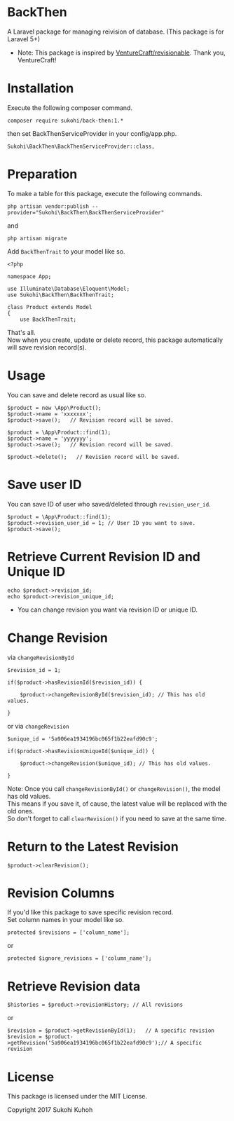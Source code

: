 # BackThen
A Laravel package for managing reivision of database.
(This package is for Laravel 5+)

* Note: This package is inspired by [VentureCraft/revisionable](https://github.com/VentureCraft/revisionable). Thank you, VentureCraft!

# Installation

Execute the following composer command.

    composer require sukohi/back-then:1.*
    
then set BackThenServiceProvider in your config/app.php.

    Sukohi\BackThen\BackThenServiceProvider::class, 
    
# Preparation

To make a table for this package, execute the following commands.

    php artisan vendor:publish --provider="Sukohi\BackThen\BackThenServiceProvider"

and

    php artisan migrate

Add `BackThenTrait` to your model like so.

    <?php
    
    namespace App;
    
    use Illuminate\Database\Eloquent\Model;
    use Sukohi\BackThen\BackThenTrait;
    
    class Product extends Model
    {
        use BackThenTrait;

That's all.  
Now when you create, update or delete record, this package automatically will save revision record(s).

# Usage

You can save and delete record as usual like so.
    
    $product = new \App\Product();
    $product->name = 'xxxxxxx';
    $product->save();   // Revision record will be saved.
    
    $product = \App\Product::find(1);
    $product->name = 'yyyyyyy';
    $product->save();   // Revision record will be saved.
    
    $product->delete();   // Revision record will be saved.

# Save user ID

You can save ID of user who saved/deleted through `revision_user_id`.

    $product = \App\Product::find(1);
    $product->revision_user_id = 1; // User ID you want to save.
    $product->save();

# Retrieve Current Revision ID and Unique ID

    echo $product->revision_id;
    echo $product->revision_unique_id;

* You can change revision you want via revision ID or unique ID.

# Change Revision

via `changeRevisionById`

    $revision_id = 1;

    if($product->hasRevisionId($revision_id)) {

        $product->changeRevisionById($revision_id); // This has old values.

    }

or via `changeRevision`  

    $unique_id = '5a906ea1934196bc065f1b22eafd90c9';

    if($product->hasRevisionUniqueId($unique_id)) {

        $product->changeRevision($unique_id); // This has old values.

    }

Note: Once you call `changeRevisionById()` or `changeRevision()`, the model has old values.  
This means if you save it, of cause, the latest value will be replaced with the old ones.  
So don't forget to call `clearRevision()` if you need to save at the same time.

# Return to the Latest Revision

    $product->clearRevision();

# Revision Columns

If you'd like this package to save specific revision record.  
Set column names in your model like so.

    protected $revisions = ['column_name'];
    
or  
    
    protected $ignore_revisions = ['column_name'];

# Retrieve Revision data

    $histories = $product->revisionHistory; // All revisions

or  

    $revision = $product->getRevisionById(1);   // A specific revision
    $revision = $product->getRevision('5a906ea1934196bc065f1b22eafd90c9');// A specific revision

# License

This package is licensed under the MIT License.

Copyright 2017 Sukohi Kuhoh
